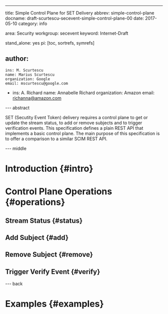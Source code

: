 ---
title: Simple Control Plane for SET Delivery
abbrev: simple-control-plane
docname: draft-scurtescu-secevent-simple-control-plane-00
date: 2017-05-10
category: info

area: Security
workgroup: secevent
keyword: Internet-Draft

stand_alone: yes
pi: [toc, sortrefs, symrefs]

author:
 -
    ins: M. Scurtescu
    name: Marius Scurtescu
    organization: Google
    email: mscurtescu@google.com
 -
    ins: A. Richard
    name: Annabelle Richard
    organization: Amazon
    email: richanna@amazon.com
    
--- abstract

SET (Secutity Event Token) delivery requires a control plane to get or update
the stream status, to add or remove subjects and to trigger verification
events. This specification defines a plain REST API that implements a basic
control plane. The main purpose of this specification is to offer a comparison
to a similar SCIM REST API.

--- middle

Introduction {#intro}
============

Control Plane Operations {#operations}
========================

Stream Status {#status}
-------------

Add Subject {#add}
-----------

Remove Subject {#remove}
--------------

Trigger Verify Event {#verify}
--------------------

--- back

Examples {#examples}
========


